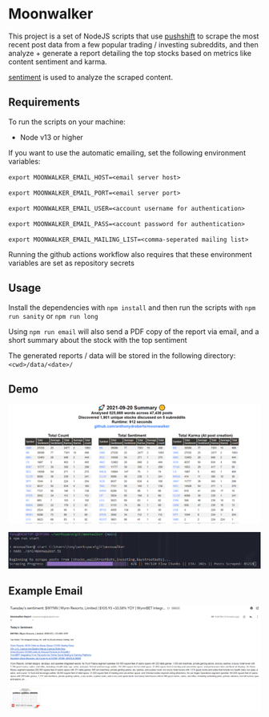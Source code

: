 # Moonwalker
This project is a set of NodeJS scripts that use [pushshift](https://pushshift.io/) to scrape the most recent post data from a few popular trading / investing subreddits, and then analyze + generate a report detailing the top stocks based on metrics like content sentiment and karma.

[sentiment](https://www.npmjs.com/package/sentiment) is used to analyze the scraped content.

## Requirements
To run the scripts on your machine:
- Node v13 or higher

If you want to use the automatic emailing, set the following environment variables:

`export MOONWALKER_EMAIL_HOST=<email server host>`

`export MOONWALKER_EMAIL_PORT=<email server port>`

`export MOONWALKER_EMAIL_USER=<account username for authentication>`

`export MOONWALKER_EMAIL_PASS=<account password for authentication>`

`export MOONWALKER_EMAIL_MAILING_LIST=<comma-seperated mailing list>`

Running the github actions workflow also requires that these environment variables are set as repository secrets

## Usage

Install the dependencies with `npm install` and then run the scripts with `npm run sanity` or `npm run long`

Using `npm run email` will also send a PDF copy of the report via email, and a short summary about the stock with the top sentiment

The generated reports / data will be stored in the following directory: `<cwd>/data/<date>/`

## Demo

![demo](demo.PNG)

![demo2](demo2.PNG)

## Example Email
![demo3](demo3.png)